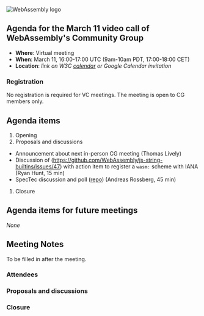 ![WebAssembly logo](/images/WebAssembly.png)

## Agenda for the March 11 video call of WebAssembly's Community Group

- **Where**: Virtual meeting
- **When**: March 11, 16:00-17:00 UTC (9am-10am PDT, 17:00-18:00 CET)
- **Location**: *link on W3C [calendar](https://www.w3.org/groups/cg/webassembly/calendar/) or Google Calendar invitation*

### Registration

No registration is required for VC meetings. The meeting is open to CG members only.

## Agenda items

1. Opening
1. Proposals and discussions
  - Announcement about next in-person CG meeting (Thomas Lively)
  - Discussion of (https://github.com/WebAssembly/js-string-builtins/issues/47) with action item to register a `wasm:` scheme with IANA (Ryan Hunt, 15 min)
  - SpecTec discussion and poll ([repo](https://github.com/Wasm-DSL/spectec/tree/main/spectec)) (Andreas Rossberg, 45 min)
1. Closure

## Agenda items for future meetings

*None*

## Meeting Notes

To be filled in after the meeting.

### Attendees

### Proposals and discussions

### Closure
